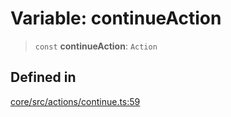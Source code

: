 # Variable: continueAction

> `const` **continueAction**: `Action`

## Defined in

[core/src/actions/continue.ts:59](https://github.com/ai16z/eliza/blob/d62ba1b3bd238d14ac669409dda20e8446e34da9/core/src/actions/continue.ts#L59)
